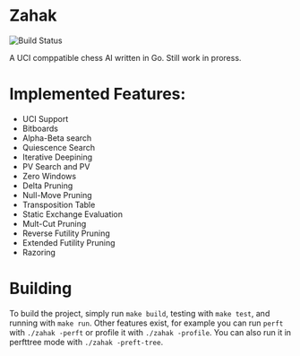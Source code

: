 # Zahak

![Build Status](https://github.com/amanjpro/zahak/workflows/Go/badge.svg)

A UCI comppatible chess AI written in Go. Still work in proress.

# Implemented Features:

- UCI Support
- Bitboards
- Alpha-Beta search
- Quiescence Search
- Iterative Deepining
- PV Search and PV
- Zero Windows
- Delta Pruning
- Null-Move Pruning
- Transposition Table
- Static Exchange Evaluation
- Mult-Cut Pruning
- Reverse Futility Pruning
- Extended Futility Pruning
- Razoring

# Building

To build the project, simply run `make build`, testing with `make test`, and running with `make run`.
Other features exist, for example you can run `perft` with `./zahak -perft` or profile it with `./zahak -profile`.
You can also run it in perfttree mode with `./zahak -preft-tree`.
